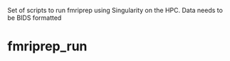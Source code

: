Set of scripts to run fmriprep using Singularity on the HPC. Data needs to be BIDS formatted
# fmriprep_run
